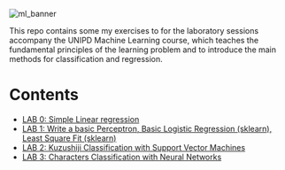![ml_banner](https://user-images.githubusercontent.com/23053125/203349162-be1086d5-05b2-4165-b65e-0973343b9c5b.jpg)

This repo contains some my exercises to for the laboratory sessions accompany the UNIPD Machine Learning course, which teaches the fundamental principles of the learning problem and to introduce the main methods for classification and regression. 

# Contents

* [LAB 0: Simple Linear regression](https://github.com/jjackson1994/machine_learning/blob/main/Lab0/Lab%200%20solution.ipynb)
* [LAB 1: Write a basic Perceptron, Basic Logistic Regression (sklearn), Least Square Fit (sklearn)](https://github.com/jjackson1994/machine_learning/blob/main/Lab1/jackson_jake_lab1.ipynb)
* [LAB 2: Kuzushiji Classification with Support Vector Machines](https://github.com/jjackson1994/machine_learning/blob/main/Lab2/lab2/jackson_jake_lab2.ipynb)
* [LAB 3: Characters Classification with Neural Networks
](https://github.com/jjackson1994/machine_learning/blob/main/Lab3/jackson_jake_lab3.ipynb)
